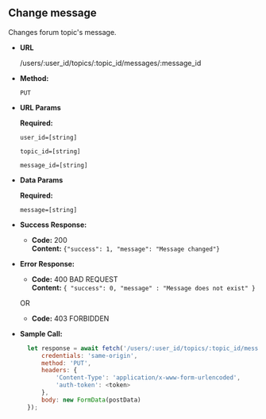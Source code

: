 **Change message**
----
Changes forum topic's message.

* **URL**

    /users/:user_id/topics/:topic_id/messages/:message_id

* **Method:**

    `PUT`

*  **URL Params**

   **Required:**

   `user_id=[string]`

   `topic_id=[string]`
   
   `message_id=[string]`

* **Data Params**

    **Required:**

   `message=[string]`

* **Success Response:**

  * **Code:** 200 <br />
    **Content:** `{"success": 1, "message": "Message changed"}`

* **Error Response:**

  * **Code:** 400 BAD REQUEST <br />
    **Content:** `{ "success": 0, "message" : "Message does not exist" }`

  OR

  * **Code:** 403 FORBIDDEN <br />


* **Sample Call:**

  ```javascript
    let response = await fetch('/users/:user_id/topics/:topic_id/messages/:message_id', {
        credentials: 'same-origin',
        method: 'PUT',
        headers: {
            'Content-Type': 'application/x-www-form-urlencoded',
            'auth-token': <token>
        },
        body: new FormData(postData)
    });
  ```
